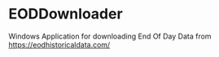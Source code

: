 # EODDownloader
Windows Application for downloading End Of Day Data from https://eodhistoricaldata.com/
